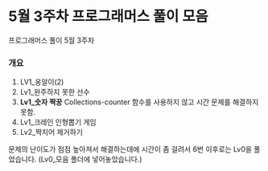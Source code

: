 # 5월 3주차 프로그래머스 풀이 모음
프로그래머스 풀이 5월 3주차

### 개요
1. LV1_옹알이(2)
2. Lv1_완주하지 못한 선수
3. **Lv1_숫자 짝꿍** Collections-counter 함수를 사용하지 않고 시간 문제를 해결하지 못함.
4. Lv1_크레인 인형뽑기 게임
5. Lv2_짝지어 제거하기

문제의 난이도가 점점 높아져서 해결하는데에 시간이 좀 걸려서 6번 이후로는 Lv0을 풀었습니다. (Lv0_모음 폴더에 넣어놓았습니다.)
